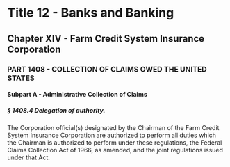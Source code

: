 
# Title 12 - Banks and Banking
## Chapter XIV - Farm Credit System Insurance Corporation
### PART 1408 - COLLECTION OF CLAIMS OWED THE UNITED STATES
#### Subpart A - Administrative Collection of Claims
##### § 1408.4 Delegation of authority.

The Corporation official(s) designated by the Chairman of the Farm Credit System Insurance Corporation are authorized to perform all duties which the Chairman is authorized to perform under these regulations, the Federal Claims Collection Act of 1966, as amended, and the joint regulations issued under that Act.
